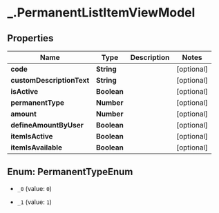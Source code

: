 # _.PermanentListItemViewModel

## Properties
Name | Type | Description | Notes
------------ | ------------- | ------------- | -------------
**code** | **String** |  | [optional] 
**customDescriptionText** | **String** |  | [optional] 
**isActive** | **Boolean** |  | [optional] 
**permanentType** | **Number** |  | [optional] 
**amount** | **Number** |  | [optional] 
**defineAmountByUser** | **Boolean** |  | [optional] 
**itemIsActive** | **Boolean** |  | [optional] 
**itemIsAvailable** | **Boolean** |  | [optional] 


<a name="PermanentTypeEnum"></a>
## Enum: PermanentTypeEnum


* `_0` (value: `0`)

* `_1` (value: `1`)




